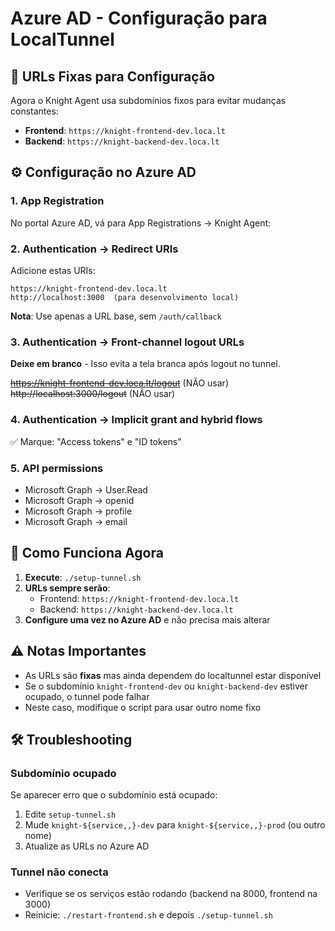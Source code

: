 # Azure AD - Configuração para LocalTunnel

## 🔗 URLs Fixas para Configuração

Agora o Knight Agent usa subdomínios fixos para evitar mudanças constantes:

- **Frontend**: `https://knight-frontend-dev.loca.lt`
- **Backend**: `https://knight-backend-dev.loca.lt`

## ⚙️ Configuração no Azure AD

### 1. App Registration
No portal Azure AD, vá para App Registrations → Knight Agent:

### 2. Authentication → Redirect URIs
Adicione estas URIs:

```
https://knight-frontend-dev.loca.lt
http://localhost:3000  (para desenvolvimento local)
```

**Nota**: Use apenas a URL base, sem `/auth/callback`

### 3. Authentication → Front-channel logout URLs
**Deixe em branco** - Isso evita a tela branca após logout no tunnel.

~~https://knight-frontend-dev.loca.lt/logout~~ (NÃO usar)
~~http://localhost:3000/logout~~ (NÃO usar)

### 4. Authentication → Implicit grant and hybrid flows
✅ Marque: "Access tokens" e "ID tokens"

### 5. API permissions
- Microsoft Graph → User.Read
- Microsoft Graph → openid
- Microsoft Graph → profile
- Microsoft Graph → email

## 🔄 Como Funciona Agora

1. **Execute**: `./setup-tunnel.sh`
2. **URLs sempre serão**:
   - Frontend: `https://knight-frontend-dev.loca.lt`
   - Backend: `https://knight-backend-dev.loca.lt`
3. **Configure uma vez no Azure AD** e não precisa mais alterar

## ⚠️ Notas Importantes

- As URLs são **fixas** mas ainda dependem do localtunnel estar disponível
- Se o subdomínio `knight-frontend-dev` ou `knight-backend-dev` estiver ocupado, o tunnel pode falhar
- Neste caso, modifique o script para usar outro nome fixo

## 🛠️ Troubleshooting

### Subdomínio ocupado
Se aparecer erro que o subdomínio está ocupado:

1. Edite `setup-tunnel.sh`
2. Mude `knight-${service,,}-dev` para `knight-${service,,}-prod` (ou outro nome)
3. Atualize as URLs no Azure AD

### Tunnel não conecta
- Verifique se os serviços estão rodando (backend na 8000, frontend na 3000)
- Reinicie: `./restart-frontend.sh` e depois `./setup-tunnel.sh`